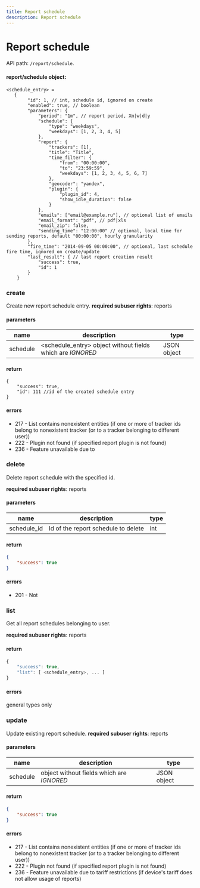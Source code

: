 ```yaml
---
title: Report schedule
description: Report schedule
---
```


# Report schedule

API path: `/report/schedule`.

#### report/schedule object:

    <schedule_entry> =
       {
            "id": 1, // int, schedule id, ignored on create
            "enabled": true, // boolean
            "parameters": {
                "period": "1m", // report period, Xm|w|d|y
                "schedule": {
                    "type": "weekdays",
                    "weekdays": [1, 2, 3, 4, 5]
                },
                "report": {
                    "trackers": [1],
                    "title": "Title",
                    "time_filter": {
                        "from": "00:00:00",
                        "to": "23:59:59",
                        "weekdays": [1, 2, 3, 4, 5, 6, 7]
                    },
                    "geocoder": "yandex",
                    "plugin": {
                        "plugin_id": 4,
                        "show_idle_duration": false
                    }
                },
                "emails": ["email@example.ru"], // optional list of emails
                "email_format": "pdf", // pdf|xls
                "email_zip": false,
                "sending_time": "12:00:00" // optional, local time for sending reports, default "00:00:00", hourly granularity
            },
            "fire_time": "2014-09-05 00:00:00", // optional, last schedule fire time, ignored on create/update
            "last_result": { // last report creation result
                "success": true,
                "id": 1
            }
        }

### create
Create new report schedule entry. 
**required subuser rights**: reports

#### parameters
name | description | type
--- | --- | ---
schedule|<schedule_entry> object without fields which are _IGNORED_| JSON object

#### return

```ja
{
    "success": true,
    "id": 111 //id of the created schedule entry
}
```

#### errors
* 217 - List contains nonexistent entities (if one or more of tracker ids belong to nonexistent tracker (or to a tracker belonging to different user))
* 222 - Plugin not found (if specified report plugin is not found)
* 236 - Feature unavailable due to 


### delete

Delete report schedule with the specified id.

**required subuser rights**: reports

#### parameters
name | description | type
--- | --- | ---
schedule_id | Id of the report schedule to delete | int

#### return

```json
{
    "success": true
}
```
  
#### errors

*   201 - Not 



### list

Get all report schedules belonging to user.

**required subuser rights**: reports

#### return

```js
{
    "success": true,
    "list": [ <schedule_entry>, ... ]
}
```

#### errors

general types only


### update

Update existing report schedule. **required subuser rights**: reports

#### parameters
name | description | type
--- | --- | ---
schedule | <schedule> object without fields which are _IGNORED_| JSON object

#### return

```json
{
    "success": true
}
```
    
#### errors

*   217 - List contains nonexistent entities (if one or more of tracker ids belong to nonexistent tracker (or to a tracker belonging to different user))
*   222 - Plugin not found (if specified report plugin is not found)
*   236 - Feature unavailable due to tariff restrictions (if device's tariff does not allow usage of reports)